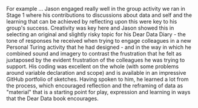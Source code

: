 For example ...
Jason engaged really well in the group activity we ran in Stage 1 where his contributions to discussions about data and self and the learning that can be achieved by reflecting upon this were key to his group's success.
Creativity was key here and Jason showed this in selecting an original and slightly risky topic for his Dear Data Diary - the tone of responses he received when trying to engage colleagues in a new Personal Turing activity that he had designed - and in the way in which he combined sound and imagery to contrast the frustration that he felt as juxtaposed by the evident frustration of the colleagues he was trying to support.
His coding was excellent on the whole (with some problems around variable declaration and scope) and is available in an impressive GitHub portfolio of sketches.
Having spoken to him, he learned a lot from the process, which encouraged reflection and the reframing of data as "material" that is a starting point for play, expression and learning in ways that the Dear Data book encourages.
